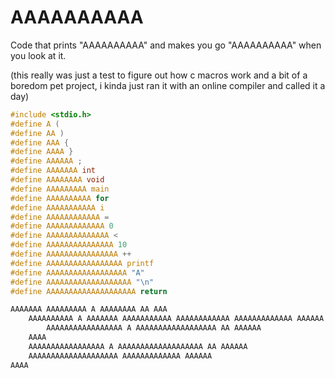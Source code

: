 # AAAAAAAAAA

Code that prints "AAAAAAAAAA" and makes you go "AAAAAAAAAA" when you look at it.

(this really was just a test to figure out how c macros work and a bit of a boredom pet project, i kinda just ran it with an online compiler and called it a day)


```C
#include <stdio.h>
#define A (
#define AA )
#define AAA {
#define AAAA }
#define AAAAAA ;
#define AAAAAAA int
#define AAAAAAAA void
#define AAAAAAAAA main
#define AAAAAAAAAA for
#define AAAAAAAAAAA i
#define AAAAAAAAAAAA =
#define AAAAAAAAAAAAA 0
#define AAAAAAAAAAAAAA <
#define AAAAAAAAAAAAAAA 10
#define AAAAAAAAAAAAAAAA ++
#define AAAAAAAAAAAAAAAAA printf
#define AAAAAAAAAAAAAAAAAA "A"
#define AAAAAAAAAAAAAAAAAAA "\n"
#define AAAAAAAAAAAAAAAAAAAA return

AAAAAAA AAAAAAAAA A AAAAAAAA AA AAA
    AAAAAAAAAA A AAAAAAA AAAAAAAAAAA AAAAAAAAAAAA AAAAAAAAAAAAA AAAAAA AAAAAAAAAAA AAAAAAAAAAAAAA AAAAAAAAAAAAAAA AAAAAA AAAAAAAAAAA AAAAAAAAAAAAAAAA AA AAA
        AAAAAAAAAAAAAAAAA A AAAAAAAAAAAAAAAAAA AA AAAAAA
    AAAA
    AAAAAAAAAAAAAAAAA A AAAAAAAAAAAAAAAAAAA AA AAAAAA
    AAAAAAAAAAAAAAAAAAAA AAAAAAAAAAAAA AAAAAA
AAAA
```
